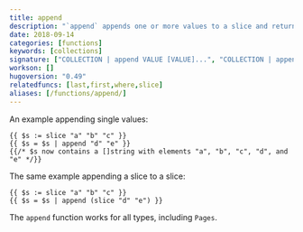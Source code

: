 ```yaml
---
title: append
description: "`append` appends one or more values to a slice and returns the resulting slice."
date: 2018-09-14
categories: [functions]
keywords: [collections]
signature: ["COLLECTION | append VALUE [VALUE]...", "COLLECTION | append COLLECTION"]
workson: []
hugoversion: "0.49"
relatedfuncs: [last,first,where,slice]
aliases: [/functions/append/]
---
```


An example appending single values:

```go-html-template
{{ $s := slice "a" "b" "c" }}
{{ $s = $s | append "d" "e" }}
{{/* $s now contains a []string with elements "a", "b", "c", "d", and "e" */}}

```

The same example appending a slice to a slice:


```go-html-template
{{ $s := slice "a" "b" "c" }}
{{ $s = $s | append (slice "d" "e") }}
```

The `append` function works for all types, including `Pages`.




